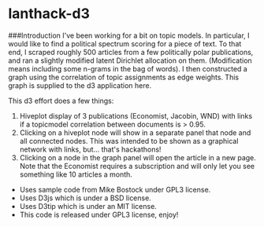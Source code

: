 # lanthack-d3

###Introduction
I've been working for a bit on topic models. In particular, I would like to find a political spectrum scoring for a piece of text. To that end, I scraped roughly 500 articles from a few politically polar publications, and ran a slightly modified latent Dirichlet allocation on them. (Modification means including some n-grams in the bag of words). I then constructed a graph using the correlation of topic assignments as edge weights. This graph is supplied to the d3 application here.

This d3 effort does a few things:

1. Hiveplot display of 3 publications (Economist, Jacobin, WND) with links if a topicmodel correlation between documents is > 0.95.
2. Clicking on a hiveplot node will show in a separate panel that node and all connected nodes. This was intended to be shown as a graphical network with links, but... that's hackathons!
3. Clicking on a node in the graph panel will open the article in a new page. Note that the Economist requires a subscription and will only let you see something like 10 articles a month.


- Uses sample code from Mike Bostock under GPL3 license. 
- Uses D3js which is under a BSD license. 
- Uses D3tip which is under an MIT license.
- This code is released under GPL3 license, enjoy!
